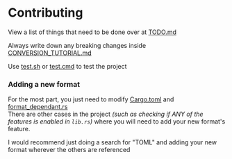 # Contributing

View a list of things that need to be done over at [TODO.md](./TODO.md)

Always write down any breaking changes inside [CONVERSION_TUTORIAL.md](./CONVERSION_TUTORIAL.md)

Use [test.sh](./scripts/test.sh) or [test.cmd](./scripts/test.cmd) to test the project

### Adding a new format

For the most part, you just need to modify [Cargo.toml](./Cargo.toml) and [format_dependant.rs](./src/format_dependant.rs) <br/>
There are other cases in the project _(such as checking if ANY of the features is enabled in `lib.rs`)_ where you will need to add your new format's feature.

I would recommend just doing a search for "TOML" and adding your new format wherever the others are referenced
